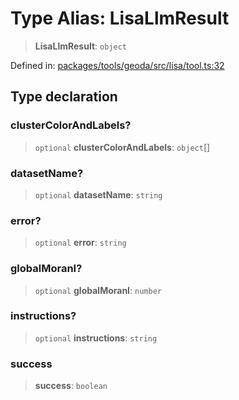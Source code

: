# Type Alias: LisaLlmResult

> **LisaLlmResult**: `object`

Defined in: [packages/tools/geoda/src/lisa/tool.ts:32](https://github.com/GeoDaCenter/openassistant/blob/0a6a7e7306d75a25dc968b3117f04cb7bd613bec/packages/tools/geoda/src/lisa/tool.ts#L32)

## Type declaration

### clusterColorAndLabels?

> `optional` **clusterColorAndLabels**: `object`[]

### datasetName?

> `optional` **datasetName**: `string`

### error?

> `optional` **error**: `string`

### globalMoranI?

> `optional` **globalMoranI**: `number`

### instructions?

> `optional` **instructions**: `string`

### success

> **success**: `boolean`
